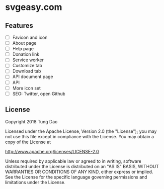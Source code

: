 # svgeasy.com

## Features

- [ ] Favicon and icon
- [ ] About page
- [ ] Help page
- [ ] Donation link
- [ ] Service worker
- [ ] Customize tab
- [ ] Download tab
- [ ] API document page
- [ ] API
- [ ] More icon set
- [ ] SEO: Twitter, open Github

## License

Copyright 2018 Tung Dao

Licensed under the Apache License, Version 2.0 (the "License"); you may not use
this file except in compliance with the License. You may obtain a copy of the
License at

http://www.apache.org/licenses/LICENSE-2.0

Unless required by applicable law or agreed to in writing, software distributed
under the License is distributed on an "AS IS" BASIS, WITHOUT WARRANTIES OR
CONDITIONS OF ANY KIND, either express or implied. See the License for the
specific language governing permissions and limitations under the License.
